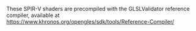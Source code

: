 ﻿These SPIR-V shaders are precompiled with the GLSLValidator reference compiler, available
at https://www.khronos.org/opengles/sdk/tools/Reference-Compiler/

